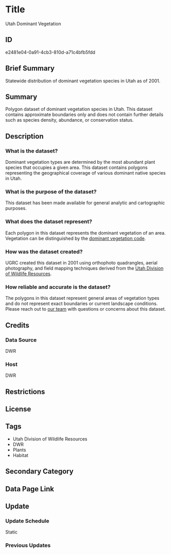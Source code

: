 # Title

Utah Dominant Vegetation

## ID

e2481e04-0a91-4cb3-810d-a71c4bfb5fdd

## Brief Summary

Statewide distribution of dominant vegetation species in Utah as of 2001.

## Summary

Polygon dataset of dominant vegetation species in Utah. This dataset contains approximate boundaries only and does not contain further details such as species density, abundance, or conservation status.

## Description

### What is the dataset?

Dominant vegetation types are determined by the most abundant plant species that occupies a given area. This dataset contains polygons representing the geographical coverage of various dominant native species in Utah.

<!--- There are a number of ways of determining dominant species, abundance is just one metric that can be used. Do we know how dominant species were determined for this dataset? --->

### What is the purpose of the dataset?

This dataset has been made available for general analytic and cartographic purposes.

### What does the dataset represent?

Each polygon in this dataset represents the dominant vegetation of an area. Vegetation can be distinguished by the [dominant vegetation code](https://opendata.gis.utah.gov/datasets/utah::utah-dominant-vegetation-codes/about).

<!--- There are also a number of fields other than the code, such as ss1, ss2, etc and a "lab" field. Do we know the purpose of these fields or how they should be interpreted? --->

### How was the dataset created?

UGRC created this dataset in 2001 using orthophoto quadrangles, aerial photography, and field mapping techniques derived from the [Utah Division of Wildlife Resources](https://wildlife.utah.gov/).

<!--- The original metadata was unclear as to whether we created this dataset using data derived from the DWR, or whether the DWR created this dataset and we just host the layer. --->

### How reliable and accurate is the dataset?

The polygons in this dataset represent general areas of vegetation types and do not represent exact boundaries or current landscape conditions. Please reach out to [our team](https://gis.utah.gov/contact/) with questions or concerns about this dataset.

## Credits

### Data Source

DWR

### Host

DWR

## Restrictions

## License

## Tags

- Utah Division of Wildlife Resources
- DWR
- Plants
- Habitat

## Secondary Category

## Data Page Link

## Update

### Update Schedule

Static

### Previous Updates
